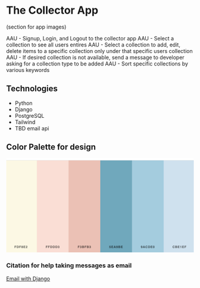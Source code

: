 # The Collector App

(section for app images)

AAU - Signup, Login, and Logout to the collector app
AAU - Select a collection to see all users entires
AAU - Select a collection to add, edit, delete items to a specific collection only under that specific users collection
AAU - If desired collection is not available, send a message to developer asking for a collection type to be added
AAU - Sort specific collections by various keywords

## Technologies
- Python
- Django
- PostgreSQL
- Tailwind
- TBD email api


## Color Palette for design
![palette](./assets/palette.png)

### Citation for help taking messages as email
[Email with Django](https://learndjango.com/tutorials/django-email-contact-form-tutorial)
